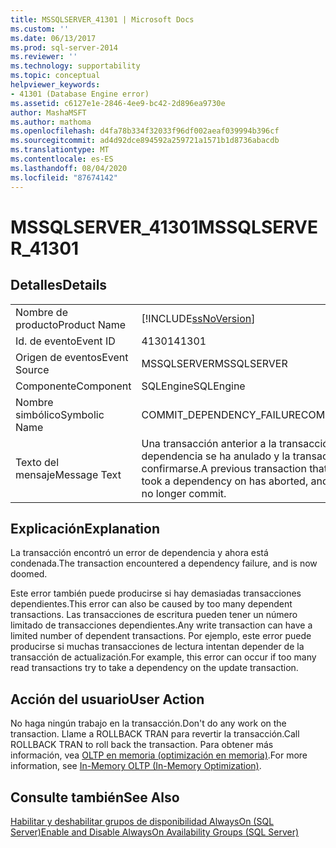 ```yaml
---
title: MSSQLSERVER_41301 | Microsoft Docs
ms.custom: ''
ms.date: 06/13/2017
ms.prod: sql-server-2014
ms.reviewer: ''
ms.technology: supportability
ms.topic: conceptual
helpviewer_keywords:
- 41301 (Database Engine error)
ms.assetid: c6127e1e-2846-4ee9-bc42-2d896ea9730e
author: MashaMSFT
ms.author: mathoma
ms.openlocfilehash: d4fa78b334f32033f96df002aeaf039994b396cf
ms.sourcegitcommit: ad4d92dce894592a259721a1571b1d8736abacdb
ms.translationtype: MT
ms.contentlocale: es-ES
ms.lasthandoff: 08/04/2020
ms.locfileid: "87674142"
---
```

# <a name="mssqlserver_41301"></a><span data-ttu-id="77e00-102">MSSQLSERVER_41301</span><span class="sxs-lookup"><span data-stu-id="77e00-102">MSSQLSERVER_41301</span></span>
    
## <a name="details"></a><span data-ttu-id="77e00-103">Detalles</span><span class="sxs-lookup"><span data-stu-id="77e00-103">Details</span></span>  
  
|||  
|-|-|  
|<span data-ttu-id="77e00-104">Nombre de producto</span><span class="sxs-lookup"><span data-stu-id="77e00-104">Product Name</span></span>|[!INCLUDE[ssNoVersion](../../includes/ssnoversion-md.md)]|  
|<span data-ttu-id="77e00-105">Id. de evento</span><span class="sxs-lookup"><span data-stu-id="77e00-105">Event ID</span></span>|<span data-ttu-id="77e00-106">41301</span><span class="sxs-lookup"><span data-stu-id="77e00-106">41301</span></span>|  
|<span data-ttu-id="77e00-107">Origen de eventos</span><span class="sxs-lookup"><span data-stu-id="77e00-107">Event Source</span></span>|<span data-ttu-id="77e00-108">MSSQLSERVER</span><span class="sxs-lookup"><span data-stu-id="77e00-108">MSSQLSERVER</span></span>|  
|<span data-ttu-id="77e00-109">Componente</span><span class="sxs-lookup"><span data-stu-id="77e00-109">Component</span></span>|<span data-ttu-id="77e00-110">SQLEngine</span><span class="sxs-lookup"><span data-stu-id="77e00-110">SQLEngine</span></span>|  
|<span data-ttu-id="77e00-111">Nombre simbólico</span><span class="sxs-lookup"><span data-stu-id="77e00-111">Symbolic Name</span></span>|<span data-ttu-id="77e00-112">COMMIT_DEPENDENCY_FAILURE</span><span class="sxs-lookup"><span data-stu-id="77e00-112">COMMIT_DEPENDENCY_FAILURE</span></span>|  
|<span data-ttu-id="77e00-113">Texto del mensaje</span><span class="sxs-lookup"><span data-stu-id="77e00-113">Message Text</span></span>|<span data-ttu-id="77e00-114">Una transacción anterior a la transacción actual realizada en una dependencia se ha anulado y la transacción actual ya no puede confirmarse.</span><span class="sxs-lookup"><span data-stu-id="77e00-114">A previous transaction that the current transaction took a dependency on has aborted, and the current transaction can no longer commit.</span></span>|  
  
## <a name="explanation"></a><span data-ttu-id="77e00-115">Explicación</span><span class="sxs-lookup"><span data-stu-id="77e00-115">Explanation</span></span>  
 <span data-ttu-id="77e00-116">La transacción encontró un error de dependencia y ahora está condenada.</span><span class="sxs-lookup"><span data-stu-id="77e00-116">The transaction encountered a dependency failure, and is now doomed.</span></span>  
  
 <span data-ttu-id="77e00-117">Este error también puede producirse si hay demasiadas transacciones dependientes.</span><span class="sxs-lookup"><span data-stu-id="77e00-117">This error can also be caused by too many dependent transactions.</span></span> <span data-ttu-id="77e00-118">Las transacciones de escritura pueden tener un número limitado de transacciones dependientes.</span><span class="sxs-lookup"><span data-stu-id="77e00-118">Any write transaction can have a limited number of dependent transactions.</span></span> <span data-ttu-id="77e00-119">Por ejemplo, este error puede producirse si muchas transacciones de lectura intentan depender de la transacción de actualización.</span><span class="sxs-lookup"><span data-stu-id="77e00-119">For example, this error can occur if too many read transactions try to take a dependency on the update transaction.</span></span>  
  
## <a name="user-action"></a><span data-ttu-id="77e00-120">Acción del usuario</span><span class="sxs-lookup"><span data-stu-id="77e00-120">User Action</span></span>  
 <span data-ttu-id="77e00-121">No haga ningún trabajo en la transacción.</span><span class="sxs-lookup"><span data-stu-id="77e00-121">Don't do any work on the transaction.</span></span> <span data-ttu-id="77e00-122">Llame a ROLLBACK TRAN para revertir la transacción.</span><span class="sxs-lookup"><span data-stu-id="77e00-122">Call ROLLBACK TRAN to roll back the transaction.</span></span> <span data-ttu-id="77e00-123">Para obtener más información, vea [OLTP en memoria &#40;optimización en memoria&#41;](../in-memory-oltp/in-memory-oltp-in-memory-optimization.md).</span><span class="sxs-lookup"><span data-stu-id="77e00-123">For more information, see [In-Memory OLTP &#40;In-Memory Optimization&#41;](../in-memory-oltp/in-memory-oltp-in-memory-optimization.md).</span></span>  
  
## <a name="see-also"></a><span data-ttu-id="77e00-124">Consulte también</span><span class="sxs-lookup"><span data-stu-id="77e00-124">See Also</span></span>  
 [<span data-ttu-id="77e00-125">Habilitar y deshabilitar grupos de disponibilidad AlwaysOn &#40;SQL Server&#41;</span><span class="sxs-lookup"><span data-stu-id="77e00-125">Enable and Disable AlwaysOn Availability Groups &#40;SQL Server&#41;</span></span>](../../database-engine/availability-groups/windows/enable-and-disable-always-on-availability-groups-sql-server.md)  
  
  

